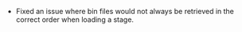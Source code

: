 - Fixed an issue where bin files would not always be retrieved in the correct order when loading a stage.